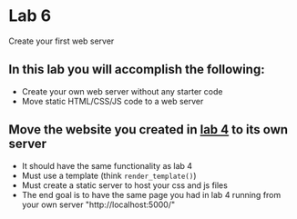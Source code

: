 # Lab 6
Create your first web server

## In this lab you will accomplish the following:
 - Create your own web server without any starter code
 - Move static HTML/CSS/JS code to a web server
 
## Move the website you created in [lab 4](https://github.com/kayashaolu/webarch-lab-4) to its own server
 - It should have the same functionality as lab 4
 - Must use a template (think ```render_template()```)
 - Must create a static server to host your css and js files
 - The end goal is to have the same page you had in lab 4 running from your own server "http://localhost:5000/"
